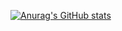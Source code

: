 [![Anurag's GitHub stats](https://github-readme-stats.vercel.app/api?username=Kirillkp59)](https://github.com/anuraghazra/github-readme-stats)
